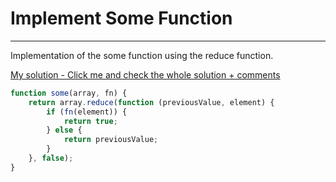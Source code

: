 # Implement Some Function
___
Implementation of the some function using the reduce function.

[My solution - Click me and check the whole solution + comments ](https://github.com/PiotrSierant/HTML-CSS-JS/blob/main/JavaScript-OtherTask/implementSomeFunction.js)

```javascript
function some(array, fn) {
    return array.reduce(function (previousValue, element) {
        if (fn(element)) {
            return true;
        } else {
            return previousValue;
        }
    }, false);
}
```
